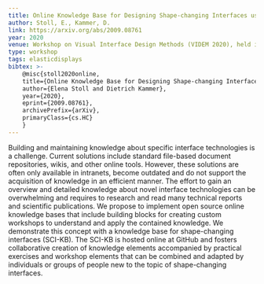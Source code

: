 ```yaml
---
title: Online Knowledge Base for Designing Shape-changing Interfaces using Modular Workshop Elements
author: Stoll, E., Kammer, D.
link: https://arxiv.org/abs/2009.08761
year: 2020
venue: Workshop on Visual Interface Design Methods (VIDEM 2020), held in conjunction with the International Conference on Advanced Visual Interfaces (AVI 2020). Ischia, Italy
type: workshop
tags: elasticdisplays
bibtex: >-
    @misc{stoll2020online,
    title={Online Knowledge Base for Designing Shape-changing Interfaces using Modular Workshop Elements},
    author={Elena Stoll and Dietrich Kammer},
    year={2020},
    eprint={2009.08761},
    archivePrefix={arXiv},
    primaryClass={cs.HC}
    }
---
```

Building and maintaining knowledge about specific interface technologies is a challenge. Current solutions include standard file-based document repositories, wikis, and other online tools. However, these solutions are often only available in intranets, become outdated and do not support the acquisition of knowledge in an efficient manner. The effort to gain an overview and detailed knowledge about novel interface technologies can be overwhelming and requires to research and read many technical reports and scientific publications. We propose to implement open source online knowledge bases that include building blocks for creating custom workshops to understand and apply the contained knowledge. We demonstrate this concept with a knowledge base for shape-changing interfaces (SCI-KB). The SCI-KB is hosted online at GitHub and fosters collaborative creation of knowledge elements accompanied by practical exercises and workshop elements that can be combined and adapted by individuals or groups of people new to the topic of shape-changing interfaces.
